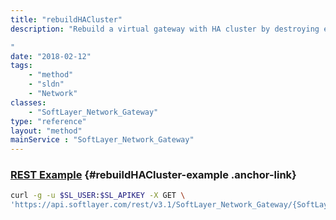 ```yaml
---
title: "rebuildHACluster"
description: "Rebuild a virtual gateway with HA cluster by destroying existing member gateway os and installing new os on both gateway members, then creating HA cluster between 2 members. This is a destructive process which will remove existing configuration and stop all gateway capabilities. vSRX will need to be re-configured after this operation. 

"
date: "2018-02-12"
tags:
    - "method"
    - "sldn"
    - "Network"
classes:
    - "SoftLayer_Network_Gateway"
type: "reference"
layout: "method"
mainService : "SoftLayer_Network_Gateway"
---
```


### [REST Example](#rebuildHACluster-example) <a href="/article/rest/"><i class="fas fa-question"></i></a> {#rebuildHACluster-example .anchor-link} 
```bash
curl -g -u $SL_USER:$SL_APIKEY -X GET \
'https://api.softlayer.com/rest/v3.1/SoftLayer_Network_Gateway/{SoftLayer_Network_GatewayID}/rebuildHACluster'
```
